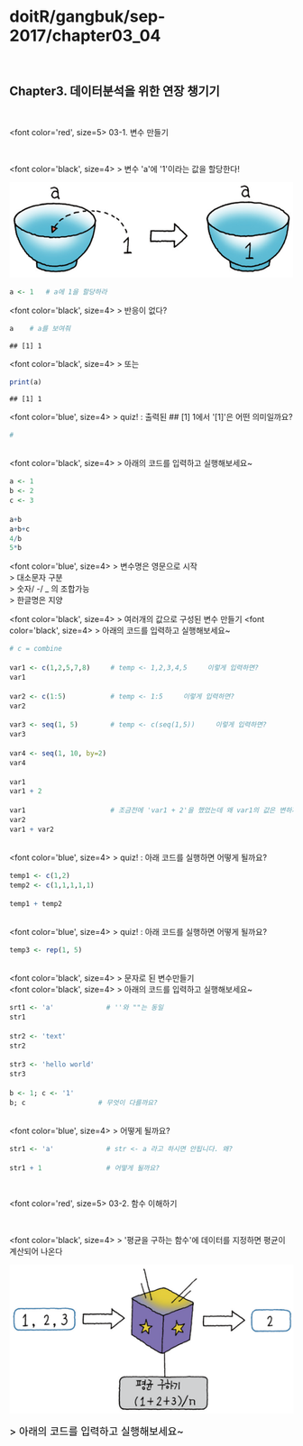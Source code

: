 doitR/gangbuk/sep-2017/chapter03\_04
================

<br>

Chapter3. 데이터분석을 위한 연장 챙기기
---------------------------------------

<p>
<br>

<font color='red', size=5> 03-1. 변수 만들기
</font>

<br>

<font color='black', size=4> &gt; 변수 'a'에 '1'이라는 값을 할당한다! </font>

![png002](002.png) <br>

``` r
a <- 1   # a에 1을 할당하라
```

<font color='black', size=4> &gt; 반응이 없다? </font>

``` r
a    # a를 보여줘
```

    ## [1] 1

<font color='black', size=4> &gt; 또는 </font>

``` r
print(a)    
```

    ## [1] 1

<font color='blue', size=4> &gt; quiz! : 출력된 \#\# \[1\] 1에서 '\[1\]'은 어떤 의미일까요? </font>

``` r
#
```

<br> <font color='black', size=4> &gt; 아래의 코드를 입력하고 실행해보세요~ </font>

``` r
a <- 1
b <- 2
c <- 3

a+b
a+b+c
4/b
5*b
```

<font color='blue', size=4> &gt; 변수명은 영문으로 시작 <br> &gt; 대소문자 구분<br> &gt; 숫자/ -/ \_ 의 조합가능<br> &gt; 한글명은 지양 </font> <br>

<font color='black', size=4> &gt; 여러개의 값으로 구성된 변수 만들기 </font> <font color='black', size=4> &gt; 아래의 코드를 입력하고 실행해보세요~ </font>

``` r
# c = combine 

var1 <- c(1,2,5,7,8)     # temp <- 1,2,3,4,5     이렇게 입력하면?
var1

var2 <- c(1:5)           # temp <- 1:5     이렇게 입력하면?
var2

var3 <- seq(1, 5)        # temp <- c(seq(1,5))     이렇게 입력하면?
var3

var4 <- seq(1, 10, by=2)
var4

var1
var1 + 2

var1                     # 조금전에 'var1 + 2'을 했었는데 왜 var1의 값은 변하지 않고 그대로일까?
var2
var1 + var2
```

<br> <font color='blue', size=4> &gt; quiz! : 아래 코드를 실행하면 어떻게 될까요? </font>

``` r
temp1 <- c(1,2)
temp2 <- c(1,1,1,1,1)

temp1 + temp2
```

<br> <font color='blue', size=4> &gt; quiz! : 아래 코드를 실행하면 어떻게 될까요? </font>

``` r
temp3 <- rep(1, 5)
```

<br> <font color='black', size=4> &gt; 문자로 된 변수만들기 </font> <br> <font color='black', size=4> &gt; 아래의 코드를 입력하고 실행해보세요~ </font>

``` r
srt1 <- 'a'             # ''와 ""는 동일
str1

str2 <- 'text'
str2

str3 <- 'hello world'
str3

b <- 1; c <- '1'
b; c                  # 무엇이 다를까요?
```

<br> <font color='blue', size=4> &gt; 어떻게 될까요? </font> <br>

``` r
str1 <- 'a'             # str <- a 라고 하시면 안됩니다. 왜?

str1 + 1                # 어떻게 될까요?
```

<p>
<br>

<font color='red', size=5> 03-2. 함수 이해하기 </font>

<br>

<font color='black', size=4> &gt; '평균을 구하는 함수'에 데이터를 지정하면 평균이 계산되어 나온다 </font>

![png002](003.png)
<p>
<font color='black', size=4> &gt; 아래의 코드를 입력하고 실행해보세요~ </font>
